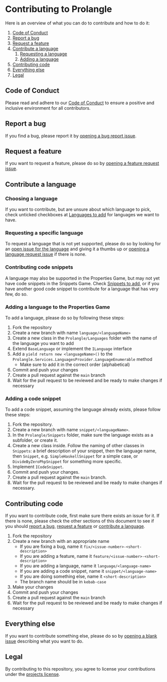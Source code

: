 # Contributing to Prolangle

Here is an overview of what you can do to contribute and how to do it:

1. [Code of Conduct](#code-of-conduct)
2. [Report a bug](#report-a-bug)
3. [Request a feature](#request-a-feature)
4. [Contribute a language](#contribute-a-language)
    1. [Requesting a language](#requesting-a-language)
    2. [Adding a language](#adding-a-language)
5. [Contributing code](#contributing-code)
6. [Everything else](#everything-else)
7. [Legal](#legal)


## Code of Conduct

Please read and adhere to our [Code of Conduct] to ensure a positive and inclusive environment for all contributors.

## Report a bug

If you find a bug, please report it by [opening a bug report issue].

## Request a feature

If you want to request a feature, please do so by [opening a feature request issue].

## Contribute a language

### Choosing a language

If you want to contribute, but are unsure about which language to pick, check unticked checkboxes at [Languages to add]
for languages we want to have.

### Requesting a specific language

To request a language that is not yet supported, please do so by looking for an [open issue for the language] and giving
it a thumbs up or [opening a language request issue] if there is none.

### Contributing code snippets

A language may also be supported in the Properties Game, but may not yet have code snippets in the Snippets Game. Check
[Snippets to add], or if you have another good code snippet to contribute for a language that has very few, do so.

### Adding a language to the Properties Game

To add a language, please do so by following these steps:

1. Fork the repository
2. Create a new branch with name `language/<languageName>`
3. Create a new class in the `Prolangle/Languages` folder with the name of the language you want to add
4. Extend `BaseLanguage` or implement the `ILanguage` interface
5. Add a `yield return new <languageName>()` to the `Prolangle.Services.LanguagesProvider.LanguageEnumerable` method
    - Make sure to add it in the correct order (alphabetical)
6. Commit and push your changes
7. Create a pull request against the `main` branch
8. Wait for the pull request to be reviewed and be ready to make changes if necessary

### Adding a code snippet

To add a code snippet, assuming the language already exists, please follow these steps:

1. Fork the repository.
2. Create a new branch with name `snippet/<languageName>`.
3. In the `Prolangle/Snippets` folder, make sure the language exists as a subfolder, or create it.
4. Create a new class inside. Follow the naming of other classes in `Snippets`: a brief description of your snippet, 
then the language name, then `Snippet`, e.g. `SimpleHaskellSnippet` for a simple case, or `DivideByZeroPhpSnippet` for
something more specific.
5. Implement `ICodeSnippet`.
6. Commit and push your changes.
7. Create a pull request against the `main` branch.
8. Wait for the pull request to be reviewed and be ready to make changes if necessary.

## Contributing code

If you want to contribute code, first make sure there exists an issue for it. If there is none, please check the other
sections of this document to see if you should [report a bug](#report-a-bug), [request a feature](#request-a-feature) or
[contribute a language](#contribute-a-language).

1. Fork the repository
2. Create a new branch with an appropriate name
    - If you are fixing a bug, name it `fix/<issue-number>-<short-description>`
    - If you are adding a feature, name it `feature/<issue-number>-<short-description>`
    - If you are adding a language, name it `language/<language-name>`
    - If you are adding a code snippet, name it `snippet/<language-name>`
    - If you are doing something else, name it `<short-description>`
    - The branch name should be in `kebab-case`
3. Make your changes
4. Commit and push your changes
5. Create a pull request against the `main` branch
6. Wait for the pull request to be reviewed and be ready to make changes if necessary

## Everything else

If you want to contribute something else, please do so by [opening a blank issue] describing what you want to do.

## Legal

By contributing to this repository, you agree to license your contributions under the [projects license].


[Code of Conduct]: ./CODE_OF_CONDUCT.md

[opening a bug report issue]: https://github.com/ricardoboss/Prolangle/issues/new?template=bug_report.yml

[opening a feature request issue]: https://github.com/ricardoboss/Prolangle/issues/new?template=feature_request.yml

[open issue for the language]: https://github.com/ricardoboss/Prolangle/issues?q=is%3Aissue+is%3Aopen+sort%3Aupdated-desc+label%3Alanguage

[opening a language request issue]: https://github.com/ricardoboss/Prolangle/issues/new?template=language_request.yml

[opening a blank issue]: https://github.com/ricardoboss/Prolangle/issues/new

[Languages to add]: https://github.com/ricardoboss/Prolangle/issues/7

[Snippets to add]: https://github.com/ricardoboss/Prolangle/issues/90

[projects license]: ./LICENSE
